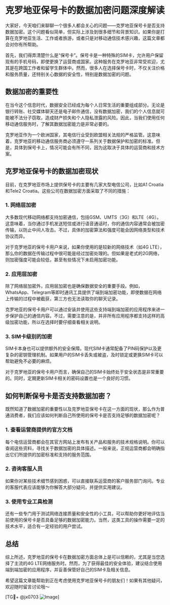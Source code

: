 # 克罗地亚保号卡的数据加密问题深度解读

大家好，今天咱们来聊聊一个很多人都会关心的问题——克罗地亚保号卡是否支持数据加密。这个问题看似简单，但实际上涉及到很多细节和背景知识。如果你是打算在克罗地亚生活、工作或者旅游，或者只是对移动通信技术感兴趣，这篇文章都会对你有所帮助。

首先，我们得弄清楚什么是“保号卡”。保号卡是一种特殊的SIM卡，允许用户保留现有的手机号码，即使更换了运营商或国家。这种服务在克罗地亚非常受欢迎，尤其是在跨国工作者和留学生群体中。然而，很多人在选择保号卡时，不仅关注价格和服务质量，还特别关心数据的安全性，特别是数据加密的问题。

## 数据加密的重要性

在当今这个信息时代，数据安全已经成为每个人日常生活的重要组成部分。无论是银行转账、社交媒体聊天还是电子邮件通信，没有数据加密，我们的个人信息就可能被不法分子窃取，造成财产损失和个人隐私泄露的风险。因此，当我们使用任何移动通信服务时，了解其数据加密能力是非常必要的。

克罗地亚作为一个欧洲国家，其电信行业受到欧盟相关法规的严格监管。这意味着，克罗地亚的移动通信服务商必须遵守一系列关于数据保护和加密的标准。但是，具体到保号卡上，情况可能会有所不同，因为这取决于具体的运营商和技术方案。

## 克罗地亚保号卡的数据加密现状

目前，在克罗地亚市场上提供保号卡的主要有几家大型电信公司，比如A1 Croatia和Tele2 Croatia。这些公司在数据加密方面采取了不同的措施：

### 1. 网络层加密

大多数现代移动网络都支持加密通信，包括GSM、UMTS（3G）和LTE（4G）。这意味着，当你通过手机发送短信或进行语音通话时，你的通信内容通常会被加密传输，以防止中间人攻击。不过，具体的加密算法和强度可能会因网络类型和技术协议而异。

对于克罗地亚的保号卡用户来说，如果你使用的是较新的网络技术（如4G LTE），那么你的数据在传输过程中很可能是经过加密处理的。但如果是老式的2G网络，则加密强度可能会较低，甚至有些情况下未启用加密功能。

### 2. 应用层加密

除了网络层加密外，应用层加密也是确保数据安全的重要手段。例如，WhatsApp、Telegram等即时通讯工具提供了端到端加密功能，即使数据在网络上传输的过程中被截获，第三方也无法读取你的聊天记录。

克罗地亚的保号卡用户可以通过安装并使用这些支持端到端加密的应用程序来进一步保护自己的通信内容。不过，需要注意的是，并非所有应用程序都支持这样的高级加密功能，所以在选择时要仔细查看相关说明。

### 3. SIM卡级别的加密

SIM卡本身也可以提供额外的安全保障。现代SIM卡通常配备了PIN码保护以及更复杂的密钥管理机制。如果用户的SIM卡丢失或被盗，及时锁定或更换SIM卡可以帮助避免不必要的麻烦。

对于克罗地亚的保号卡用户而言，确保自己的SIM卡始终处于安全状态是非常重要的。同时，定期更新SIM卡相关的密码设置也是一个良好的习惯。

## 如何判断保号卡是否支持数据加密？

既然知道了数据加密的重要性以及克罗地亚保号卡在这一方面的现状，那么作为普通消费者，我们应该如何判断自己所使用的保号卡是否支持足够的数据加密呢？

### 1. 查看运营商提供的官方文档

每个电信运营商都会在其官方网站上发布有关产品和服务的技术规格说明。你可以查阅这些资料，寻找关于数据加密的具体描述。一般来说，正规运营商都会明确指出它们所提供的加密标准和支持的服务范围。

### 2. 咨询客服人员

如果你对某些技术细节感到困惑，可以直接联系运营商的客户服务部门询问。专业的客服代表应该能够为你解答大部分疑问，并提供实用建议。

### 3. 使用专业工具检测

还有一些专门用于测试网络连接质量和安全性的小工具，可以帮助你更好地评估当前使用的保号卡是否具备足够的数据加密能力。当然，这类工具的操作需要一定的技术水平，适合有一定经验的用户尝试。

## 总结

综上所述，克罗地亚的保号卡在数据加密方面总体上是可以信赖的，尤其是当您选择了主流的4G LTE网络服务时。然而，为了获得最佳的安全体验，建议结合使用端到端加密的应用程序，并妥善保管好自己的SIM卡及相关信息。

希望这篇文章能帮助到正在考虑使用克罗地亚保号卡的朋友们！如果有其他疑问，欢迎随时留言讨论哦～ 

[TG💪+ @jx0703 ![Image](https://github.com/user-attachments/assets/dbca1d08-cadb-493c-b0ec-ad6f7a83f270)]